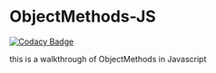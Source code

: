 # ObjectMethods-JS

[![Codacy Badge](https://api.codacy.com/project/badge/Grade/b346b3b9e5f94da1be83b45d5251e9d5)](https://app.codacy.com/manual/mosetizachary001/ObjectMethods-JS?utm_source=github.com&utm_medium=referral&utm_content=ZachyDev/ObjectMethods-JS&utm_campaign=Badge_Grade_Settings)

this is a walkthrough of ObjectMethods in Javascript
